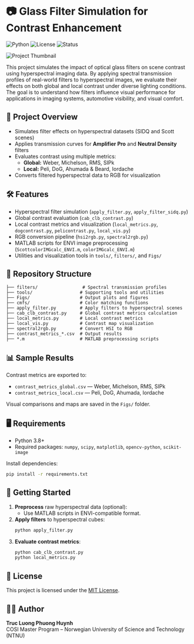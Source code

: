 # 📷 Glass Filter Simulation for Contrast Enhancement

![Python](https://img.shields.io/badge/Python-3.8+-blue.svg)
![License](https://img.shields.io/badge/License-MIT-green.svg)
![Status](https://img.shields.io/badge/status-complete-brightgreen)

![Project Thumbnail](Figs/thumbnail.png)

This project simulates the impact of optical glass filters on scene contrast using hyperspectral imaging data. By applying spectral transmission profiles of real-world filters to hyperspectral images, we evaluate their effects on both global and local contrast under diverse lighting conditions. The goal is to understand how filters influence visual performance for applications in imaging systems, automotive visibility, and visual comfort.

## 🧪 Project Overview

- Simulates filter effects on hyperspectral datasets (SIDQ and Scott scenes)
- Applies transmission curves for **Amplifier Pro** and **Neutral Density** filters
- Evaluates contrast using multiple metrics:
  - **Global:** Weber, Michelson, RMS, SIPk
  - **Local:** Peli, DoG, Ahumada & Beard, Iordache
- Converts filtered hyperspectral data to RGB for visualization

## 🛠️ Features

- Hyperspectral filter simulation (`apply_filter.py`, `apply_filter_sidq.py`)
- Global contrast evaluation (`cab_clb_contrast.py`)
- Local contrast metrics and visualization (`local_metrics.py`, `dogcontrast.py`, `pelicontrast.py`, `local_vis.py`)
- RGB conversion pipeline (`hsi2rgb.py`, `spectral2rgb.py`)
- MATLAB scripts for ENVI image preprocessing (`ScottcolorIMGcalc_ENVI.m`, `colorIMGcalc_ENVI.m`)
- Utilities and visualization tools in `tools/`, `filters/`, and `Figs/`

## 📁 Repository Structure

```
├── filters/                 # Spectral transmission profiles
├── tools/                  # Supporting tools and utilities
├── Figs/                   # Output plots and figures
├── cmfs/                   # Color matching functions
├── apply_filter.py         # Apply filters to hyperspectral scenes
├── cab_clb_contrast.py     # Global contrast metrics calculation
├── local_metrics.py        # Local contrast metrics
├── local_vis.py            # Contrast map visualization
├── spectral2rgb.py         # Convert HSI to RGB
├── contrast_metrics_*.csv  # Output results
├── *.m                     # MATLAB preprocessing scripts
```

## 📊 Sample Results

Contrast metrics are exported to:

- `contrast_metrics_global.csv` — Weber, Michelson, RMS, SIPk
- `contrast_metrics_local.csv` — Peli, DoG, Ahumada, Iordache

Visual comparisons and maps are saved in the `Figs/` folder.

## 🖥️ Requirements

- Python 3.8+
- Required packages: `numpy`, `scipy`, `matplotlib`, `opencv-python`, `scikit-image`

Install dependencies:
```bash
pip install -r requirements.txt
```

## 🚀 Getting Started

1. **Preprocess** raw hyperspectral data (optional):
   - Use MATLAB scripts in ENVI-compatible format.
2. **Apply filters** to hyperspectral cubes:
   ```bash
   python apply_filter.py
   ```
3. **Evaluate contrast metrics**:
   ```bash
   python cab_clb_contrast.py
   python local_metrics.py
   ```

## 📄 License

This project is licensed under the [MIT License](LICENSE).

## 👩‍💻 Author

**Truc Luong Phuong Huynh**  
COSI Master Program – Norwegian University of Science and Technology (NTNU)
